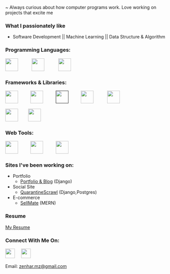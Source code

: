 

~ Always curious about how computer programs work. Love working on projects that excite me
### What I passionately like
- Software Development || Machine Learning || Data Structure & Algorithm


### Programming Languages:


<p align='left'>


<a href="https://docs.python.org/3/" target="_blank"><img height="40" src="https://cdn.jsdelivr.net/npm/programming-languages-logos/src/python/python.png" ></a>&nbsp;&nbsp;&nbsp;&nbsp;&nbsp;&nbsp;&nbsp;&nbsp;&nbsp;&nbsp;
<a href="https://developer.mozilla.org/en-US/docs/Web/JavaScript/Reference" target="_blank"><img height="40" src="https://cdn.jsdelivr.net/npm/programming-languages-logos/src/javascript/javascript.png" ></a>&nbsp;&nbsp;&nbsp;&nbsp;&nbsp;&nbsp;&nbsp;&nbsp;&nbsp;&nbsp;
<a href="https://docs.oracle.com/en/java/" target="_blank"><img height="40" src="https://cdn.jsdelivr.net/npm/programming-languages-logos/src/java/java.png" ></a>&nbsp;&nbsp;&nbsp;&nbsp;&nbsp;&nbsp;&nbsp;&nbsp;&nbsp;&nbsp;
 </p>



### Frameworks & Libraries:
<p align='left'>
<a href="https://docs.djangoproject.com/en/3.2/" target="_blank"><img height="40" src="https://static.djangoproject.com/img/logos/django-logo-negative.png" ></a>&nbsp;&nbsp;&nbsp;&nbsp;&nbsp;&nbsp;&nbsp;&nbsp;&nbsp;
<a href="#" target="_blank"><img height="40" src="https://github.com/prplx/svg-logos/raw/master/svg/nodejs.svg" ></a>&nbsp;&nbsp;&nbsp;&nbsp;&nbsp;&nbsp;&nbsp;&nbsp;&nbsp;
<a href="" target="_blank"><img height="40" src="https://github.com/prplx/svg-logos/raw/master/svg/react.svg" ></a>&nbsp;&nbsp;&nbsp;&nbsp;&nbsp;&nbsp;&nbsp;&nbsp;&nbsp;
<a href="#" target="_blank"><img height="40" src="https://github.com/prplx/svg-logos/raw/master/svg/mongodb.svg" ></a>&nbsp;&nbsp;&nbsp;&nbsp;&nbsp;&nbsp;&nbsp;&nbsp;&nbsp;&nbsp;
<a href="#" target="_blank"><img height="40" src="https://pandas.pydata.org/static/img/pandas_white.svg" ></a>&nbsp;&nbsp;&nbsp;&nbsp;&nbsp;&nbsp;&nbsp;&nbsp;&nbsp;&nbsp;
 
<a href="#" target="_blank"><img height="40" src="https://matplotlib.org/stable/_images/sphx_glr_logos2_003.png" ></a>&nbsp;&nbsp;&nbsp;&nbsp;&nbsp;&nbsp;&nbsp; 
<a href="#" target="_blank"><img height="40" src="https://www.gstatic.com/devrel-devsite/prod/v5f61782021051fb502364887a46a1c5ce2cd6f3d29a3549e907afe67612e9bba/tensorflow/images/lockup.svg" ></a>&nbsp;&nbsp;&nbsp;&nbsp;
  
</p>

### Web Tools:
  
<p align="left">
  
<a href="#" target="_blank"><img height="40" src="https://github.com/prplx/svg-logos/raw/master/svg/html5.svg" ></a>&nbsp;&nbsp;&nbsp;&nbsp;&nbsp;&nbsp;&nbsp;&nbsp;&nbsp;
<a href="#" target="_blank"><img height="40" src="https://github.com/prplx/svg-logos/raw/master/svg/css3.svg" ></a>&nbsp;&nbsp;&nbsp;&nbsp;&nbsp;&nbsp;&nbsp;&nbsp;&nbsp;
<a href="#" target="_blank"><img height="40" src="https://github.com/prplx/svg-logos/raw/master/svg/bootstrap.svg" ></a>&nbsp;&nbsp;&nbsp;&nbsp;&nbsp;&nbsp;&nbsp;&nbsp;&nbsp;
  
  </p>
  

### Sites I've been working on:
- Portfolio
  - [Portfolio & Blog](https://zenhar.herokuapp.com/) (Django)
- Social Site
  - [QuarantineScrawl](https://quarantinescrawl.herokuapp.com) (Django,Postgres)
- E-commerce
  - [SellMate](http://front-sellmate.herokuapp.com/) (MERN)


### Resume
[My Resume](https://drive.google.com/file/d/1RjgAULinElgXw-q1D2BbgDrVtImVvg-5/view?usp=sharing)

### Connect With Me On:

<p align='left'>

<a href="https://www.linkedin.com/in/mustafa-zenhar/" target="_blank"><img height="30" src="https://github.com/WaylonWalker/WaylonWalker/blob/main/icon/linkedin.png?raw=true"></a>&nbsp;&nbsp;&nbsp;&nbsp;
<a href="https://twitter.com/outzensider_" target="_blank"><img height="30" src="https://github.com/WaylonWalker/WaylonWalker/blob/main/icon/twitter.png?raw=true"></a>&nbsp;&nbsp;&nbsp;&nbsp;
</p>

Email: <zenhar.mz@gmail.com>






<!--- 
<a href="https://www.w3.org/html/"  ><img align="left" alt="HTML5" width="26px" src="https://raw.githubusercontent.com/github/explore/80688e429a7d4ef2fca1e82350fe8e3517d3494d/topics/html/html.png" /></a>

<a href="" target="_blank"> <img align="left" alt="Python" width="100px"
src="https://www.python.org/static/community_logos/python-logo.png" /></a> 

<a href="https://twitter.com/outzensider_"><img height="40" src="https://www.python.org/static/community_logos/python-logo.png?raw=true"></a>&nbsp;&nbsp;

--->












